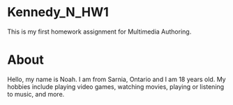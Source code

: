 # Kennedy_N_HW1
This is my first homework assignment for Multimedia Authoring.


# About
Hello, my name is Noah. I am from Sarnia, Ontario and I am 18 years old. My hobbies include playing video games, watching movies, playing or listening to music, and more. 
